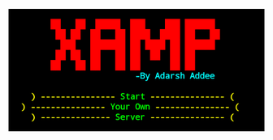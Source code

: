 <!-- XAMP: For Linux and Android --->

<p align="center">
  <img src=".github/logo/xamp.png">
</p>




